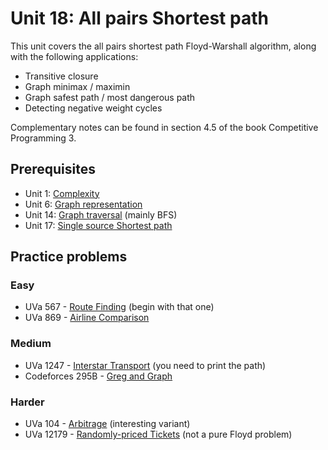 # Unit 18: All pairs Shortest path
This unit covers the all pairs shortest path Floyd-Warshall algorithm, along with the following applications:

- Transitive closure
- Graph minimax / maximin
- Graph safest path / most dangerous path
- Detecting negative weight cycles

Complementary notes can be found in section 4.5 of the book Competitive Programming 3.

## Prerequisites

- Unit 1: [Complexity](../01-complexity)
- Unit 6: [Graph representation](../06-graph-basics)
- Unit 14: [Graph traversal](../14-traversal) (mainly BFS)
- Unit 17: [Single source Shortest path](../17-single-source-shortest-path)


## Practice problems

### Easy

- UVa 567 - [Route Finding](https://uva.onlinejudge.org/external/5/567.pdf) (begin with that one)
- UVa 869 - [Airline Comparison](https://uva.onlinejudge.org/external/8/869.pdf)

### Medium

- UVa 1247 - [Interstar Transport](https://uva.onlinejudge.org/external/12/1247.pdf) (you need to print the path)
- Codeforces 295B - [Greg and Graph](http://codeforces.com/contest/295/problem/B)

### Harder

- UVa 104 - [Arbitrage](https://uva.onlinejudge.org/external/1/104.pdf) (interesting variant)
- UVa 12179 - [Randomly-priced Tickets](https://uva.onlinejudge.org/external/121/12179.pdf) (not a pure Floyd problem)
